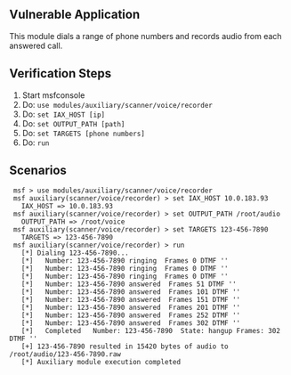 ## Vulnerable Application

This module dials a range of phone numbers and records audio from each answered call.

## Verification Steps

1. Start msfconsole
2. Do: `use modules/auxiliary/scanner/voice/recorder`
3. Do: `set IAX_HOST [ip]`
4. Do: `set OUTPUT_PATH [path]`
5. Do: `set TARGETS [phone numbers]`
6. Do: `run`

## Scenarios

 ```
  msf > use modules/auxiliary/scanner/voice/recorder
  msf auxiliary(scanner/voice/recorder) > set IAX_HOST 10.0.183.93
    IAX_HOST => 10.0.183.93
  msf auxiliary(scanner/voice/recorder) > set OUTPUT_PATH /root/audio
    OUTPUT_PATH => /root/voice
  msf auxiliary(scanner/voice/recorder) > set TARGETS 123-456-7890
    TARGETS => 123-456-7890
  msf auxiliary(scanner/voice/recorder) > run
    [*] Dialing 123-456-7890...
    [*]   Number: 123-456-7890 ringing  Frames 0 DTMF ''
    [*]   Number: 123-456-7890 ringing  Frames 0 DTMF ''
    [*]   Number: 123-456-7890 ringing  Frames 0 DTMF ''
    [*]   Number: 123-456-7890 answered  Frames 51 DTMF ''
    [*]   Number: 123-456-7890 answered  Frames 101 DTMF ''
    [*]   Number: 123-456-7890 answered  Frames 151 DTMF ''
    [*]   Number: 123-456-7890 answered  Frames 201 DTMF ''
    [*]   Number: 123-456-7890 answered  Frames 252 DTMF ''
    [*]   Number: 123-456-7890 answered  Frames 302 DTMF ''
    [*]   Completed   Number: 123-456-7890  State: hangup Frames: 302 DTMF ''
    [+] 123-456-7890 resulted in 15420 bytes of audio to /root/audio/123-456-7890.raw
    [*] Auxiliary module execution completed
  ```
